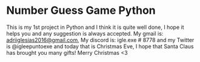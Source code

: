 # Number Guess Game Python
This is my 1st project in Python and I think it is quite well done, I hope it helps you and any suggestion is always accepted. My gmail is: adriiglesias2016@gmail.com, My discord is: igle.exe # 8778 and my Twitter is @igleepuntoexe and today that is Christmas Eve, I hope that Santa Claus has brought you many gifts! Merry Christmas <3

